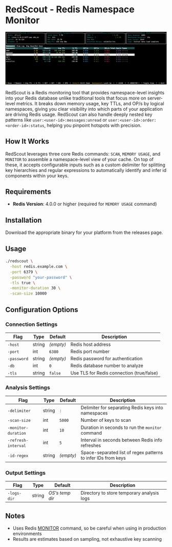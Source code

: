 # RedScout - Redis Namespace Monitor

![Screenshot](assets/screenshot.png)

RedScout is a Redis monitoring tool that provides namespace-level insights into your Redis database unlike
traditional tools that focus more on server-level metrics. It breaks down memory usage, key TTLs, and OP/s by logical
namespaces, giving you clear visibility into which parts of your application are driving Redis usage. RedScout can also
handle deeply nested key patterns like `user:<user-id>:messages:unread` or `user:<user-id>:order:<order-id>:status`, helping
you pinpoint hotspots with precision.

## How It Works

RedScout leverages three core Redis commands: `SCAN`, `MEMORY USAGE`, and `MONITOR` to assemble a namespace-level
view of your cache. On top of these, it accepts configurable inputs such as a custom delimiter for splitting key
hierarchies and regular expressions to automatically identify and infer id components within your keys.

## Requirements

- **Redis Version**: 4.0.0 or higher (required for `MEMORY USAGE` command)

## Installation

Download the appropriate binary for your platform from the releases page.

## Usage

```bash
./redscout \
  -host redis.example.com \
  -port 6379 \
  -password "your-password" \
  -tls true \
  -monitor-duration 30 \
  -scan-size 10000
```

## Configuration Options

### Connection Settings

| Flag        | Type   | Default   | Description                               |
|-------------|--------|-----------|-------------------------------------------|
| `-host`     | string | _(empty)_ | Redis host address                        |
| `-port`     | int    | `6380`    | Redis port number                         |
| `-password` | string | _(empty)_ | Redis password for authentication         |
| `-db`       | int    | `0`       | Redis database number to analyze          |
| `-tls`      | string | `false`   | Use TLS for Redis connection (true/false) |

### Analysis Settings

| Flag                | Type   | Default   | Description                                                   |
|---------------------|--------|-----------|---------------------------------------------------------------|
| `-delimiter`        | string | `:`       | Delimiter for separating Redis keys into namespaces           |
| `-scan-size`        | int    | `5000`    | Number of keys to scan                                        |
| `-monitor-duration` | int    | `10`      | Duration in seconds to run the `monitor` command              |
| `-refresh-interval` | int    | `5`       | Interval in seconds between Redis info refreshes              |
| `-id-regex`         | string | _(empty)_ | Space-separated list of regex patterns to infer IDs from keys |

### Output Settings

| Flag        | Type   | Default         | Description                                |
|-------------|--------|-----------------|--------------------------------------------|
| `-logs-dir` | string | _OS's temp dir_ | Directory to store temporary analysis logs |

## Notes

- Uses Redis [MONITOR](https://redis.io/docs/latest/commands/monitor/) command, so be careful when using in production
  environments
- Results are estimates based on sampling, not exhaustive key scanning

